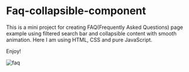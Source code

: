 # Faq-collapsible-component

This is a mini project for creating FAQ(Frequently Asked Questions) page example using filtered search bar and collapsible content with smooth animation. Here I am using HTML, CSS and pure JavaScript.

Enjoy!

![faq](https://user-images.githubusercontent.com/70126905/170602091-a0ac106b-90d2-4979-925b-3bec7c7c8c51.gif)
